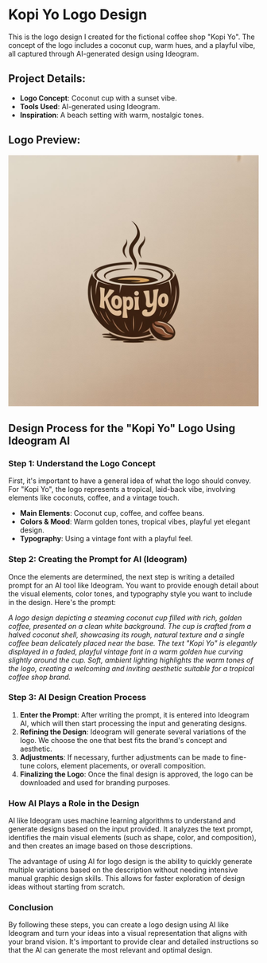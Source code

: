 # Kopi Yo Logo Design

This is the logo design I created for the fictional coffee shop "Kopi Yo". The concept of the logo includes a coconut cup, warm hues, and a playful vibe, all captured through AI-generated design using Ideogram.

## Project Details:
- **Logo Concept**: Coconut cup with a sunset vibe.
- **Tools Used**: AI-generated using Ideogram.
- **Inspiration**: A beach setting with warm, nostalgic tones.

## Logo Preview:
![Kopi Yo Logo](https://raw.githubusercontent.com/wildanagba45/AI-generated/main/Kopi-Yo/assets/img/IMG_3411.jpeg)



## Design Process for the "Kopi Yo" Logo Using Ideogram AI

### Step 1: Understand the Logo Concept
First, it's important to have a general idea of what the logo should convey. For "Kopi Yo", the logo represents a tropical, laid-back vibe, involving elements like coconuts, coffee, and a vintage touch.
- **Main Elements**: Coconut cup, coffee, and coffee beans.
- **Colors & Mood**: Warm golden tones, tropical vibes, playful yet elegant design.
- **Typography**: Using a vintage font with a playful feel.

### Step 2: Creating the Prompt for AI (Ideogram)
Once the elements are determined, the next step is writing a detailed prompt for an AI tool like Ideogram. You want to provide enough detail about the visual elements, color tones, and typography style you want to include in the design. Here's the prompt:

*A logo design depicting a steaming coconut cup filled with rich, golden coffee, presented on a clean white background. The cup is crafted from a halved coconut shell, showcasing its rough, natural texture and a single coffee bean delicately placed near the base. The text "Kopi Yo" is elegantly displayed in a faded, playful vintage font in a warm golden hue curving slightly around the cup. Soft, ambient lighting highlights the warm tones of the logo, creating a welcoming and inviting aesthetic suitable for a tropical coffee shop brand.*


### Step 3: AI Design Creation Process
1. **Enter the Prompt**: After writing the prompt, it is entered into Ideogram AI, which will then start processing the input and generating designs.
2. **Refining the Design**: Ideogram will generate several variations of the logo. We choose the one that best fits the brand's concept and aesthetic.
3. **Adjustments**: If necessary, further adjustments can be made to fine-tune colors, element placements, or overall composition.
4. **Finalizing the Logo**: Once the final design is approved, the logo can be downloaded and used for branding purposes.

### How AI Plays a Role in the Design
AI like Ideogram uses machine learning algorithms to understand and generate designs based on the input provided. It analyzes the text prompt, identifies the main visual elements (such as shape, color, and composition), and then creates an image based on those descriptions. 

The advantage of using AI for logo design is the ability to quickly generate multiple variations based on the description without needing intensive manual graphic design skills. This allows for faster exploration of design ideas without starting from scratch.

### Conclusion
By following these steps, you can create a logo design using AI like Ideogram and turn your ideas into a visual representation that aligns with your brand vision. It's important to provide clear and detailed instructions so that the AI can generate the most relevant and optimal design.
